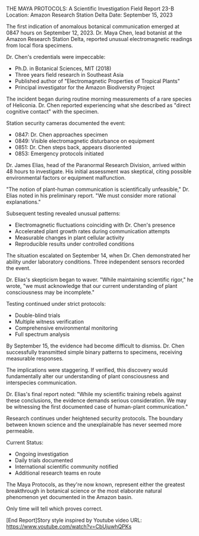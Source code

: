 THE MAYA PROTOCOLS: A Scientific Investigation
Field Report 23-B
Location: Amazon Research Station Delta
Date: September 15, 2023

The first indication of anomalous botanical communication emerged at 0847 hours on September 12, 2023. Dr. Maya Chen, lead botanist at the Amazon Research Station Delta, reported unusual electromagnetic readings from local flora specimens.

Dr. Chen's credentials were impeccable:
- Ph.D. in Botanical Sciences, MIT (2018)
- Three years field research in Southeast Asia
- Published author of "Electromagnetic Properties of Tropical Plants"
- Principal investigator for the Amazon Biodiversity Project

The incident began during routine morning measurements of a rare species of Heliconia. Dr. Chen reported experiencing what she described as "direct cognitive contact" with the specimen.

Station security cameras documented the event:
- 0847: Dr. Chen approaches specimen
- 0849: Visible electromagnetic disturbance on equipment
- 0851: Dr. Chen steps back, appears disoriented
- 0853: Emergency protocols initiated

Dr. James Elias, head of the Paranormal Research Division, arrived within 48 hours to investigate. His initial assessment was skeptical, citing possible environmental factors or equipment malfunction.

"The notion of plant-human communication is scientifically unfeasible," Dr. Elias noted in his preliminary report. "We must consider more rational explanations."

Subsequent testing revealed unusual patterns:
- Electromagnetic fluctuations coinciding with Dr. Chen's presence
- Accelerated plant growth rates during communication attempts
- Measurable changes in plant cellular activity
- Reproducible results under controlled conditions

The situation escalated on September 14, when Dr. Chen demonstrated her ability under laboratory conditions. Three independent sensors recorded the event.

Dr. Elias's skepticism began to waver. "While maintaining scientific rigor," he wrote, "we must acknowledge that our current understanding of plant consciousness may be incomplete."

Testing continued under strict protocols:
- Double-blind trials
- Multiple witness verification
- Comprehensive environmental monitoring
- Full spectrum analysis

By September 15, the evidence had become difficult to dismiss. Dr. Chen successfully transmitted simple binary patterns to specimens, receiving measurable responses.

The implications were staggering. If verified, this discovery would fundamentally alter our understanding of plant consciousness and interspecies communication.

Dr. Elias's final report noted: "While my scientific training rebels against these conclusions, the evidence demands serious consideration. We may be witnessing the first documented case of human-plant communication."

Research continues under heightened security protocols. The boundary between known science and the unexplainable has never seemed more permeable.

Current Status:
- Ongoing investigation
- Daily trials documented
- International scientific community notified
- Additional research teams en route

The Maya Protocols, as they're now known, represent either the greatest breakthrough in botanical science or the most elaborate natural phenomenon yet documented in the Amazon basin.

Only time will tell which proves correct.

[End Report]Story style inspired by Youtube video URL: https://www.youtube.com/watch?v=CbUjuwhQPKs